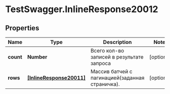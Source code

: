 # TestSwagger.InlineResponse20012

## Properties

Name | Type | Description | Notes
------------ | ------------- | ------------- | -------------
**count** | **Number** | Всего кол-во записей в результате запроса | [optional] 
**rows** | [**[InlineResponse20011]**](InlineResponse20011.md) | Массив батчей c пагинацией(заданная страничка). | [optional] 


